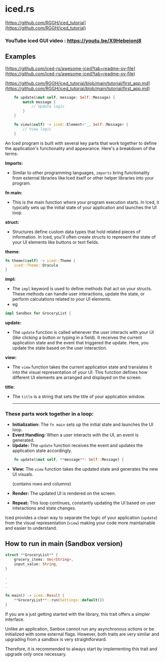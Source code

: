 # iced.rs

[https://github.com/RGGH/iced_tutorial](https://github.com/RGGH/iced_tutorial)<br>
### YouTube iced GUI video : https://youtu.be/X9Hebeionj8

## Examples

[https://github.com/iced-rs/awesome-iced?tab=readme-ov-file](https://github.com/iced-rs/awesome-iced?tab=readme-ov-file)

[https://github.com/RGGH/iced_tutorial/blob/main/tutorial/first_app.md](https://github.com/RGGH/iced_tutorial/blob/main/tutorial/first_app.md)

```rust
    fn update(&mut self, message: Self::Message) {
        match message {
            // Update logic
        }
    }

    fn view(&self) -> iced::Element<'_, Self::Message> {
        // View logic
    }
```

An Iced program is built with several key parts that work together to define the application's functionality and appearance. Here's a breakdown of the terms:

**Imports:**

- Similar to other programming languages, `imports` bring functionality from external libraries like Iced itself or other helper libraries into your program.

**fn main:**

- This is the main function where your program execution starts. In Iced, it typically sets up the initial state of your application and launches the UI loop.

**struct:**

- Structures define custom data types that hold related pieces of information. In Iced, you'll often create structs to represent the state of your UI elements like buttons or text fields.

**theme**:

```rust
fn theme(&self) -> iced::Theme {
    iced::Theme::Dracula
}
```

**impl:**

- The `impl` keyword is used to define methods that act on your structs. These methods can handle user interactions, update the state, or perform calculations related to your UI elements.
- eg

```rust
impl Sandbox for GroceryList {
```

**update:**

- The `update` function is called whenever the user interacts with your UI (like clicking a button or typing in a field). It receives the current application state and the event that triggered the update. Here, you update the state based on the user interaction.

**view:**

- The `view` function takes the current application state and translates it into the visual representation of your UI. This function defines how different UI elements are arranged and displayed on the screen.

**title:**

- The `title` is a string that sets the title of your application window.

  ---

### These parts work together in a loop:

- **Initialization:** The `fn main` sets up the initial state and launches the UI loop.
- **Event Handling:** When a user interacts with the UI, an event is generated.
- **Update:** The `update` function receives the event and updates the application state accordingly.

```rust
    fn update(&mut self, **message**: Self::Message) {
```

- **View:** The `view` function takes the updated state and generates the new UI visuals.

  (contains rows and columns)
- **Render:** The updated UI is rendered on the screen.
- **Repeat:** This loop continues, constantly updating the UI based on user interactions and state changes.

Iced provides a clean way to separate the logic of your application (`update`) from the visual representation (`view`) making your code more maintainable and easier to understand.

## How to run in main (Sandbox version)

```rust
struct **GroceryList** {
	grocery_items: Vec<String>,
	input_value: String,
}

.
.
.

fn main() -> iced::Result {
    **GroceryList**::run(Settings::default())
}
```

If you are a just getting started with the library, this trait offers a simpler interface.

Unlike an application, Sanbox cannot run any asynchronous actions or be initialized with some external flags. However, both traits are very similar and upgrading from a sandbox is very straightforward.

Therefore, it is recommended to always start by implementing this trait and upgrade only once necessary.
